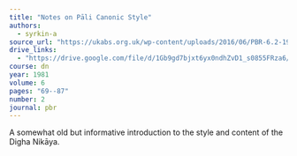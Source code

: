 ```yaml
---
title: "Notes on Pāli Canonic Style"
authors:
  - syrkin-a
source_url: "https://ukabs.org.uk/wp-content/uploads/2016/06/PBR-6.2-1981-2-pt-1.pdf"
drive_links:
  - "https://drive.google.com/file/d/1Gb9gd7bjxt6yx0ndhZvD1_s0855FRza6/view?usp=drivesdk"
course: dn
year: 1981
volume: 6
pages: "69--87"
number: 2
journal: pbr
---
```


A somewhat old but informative introduction to the style and content of the Digha Nikāya.
